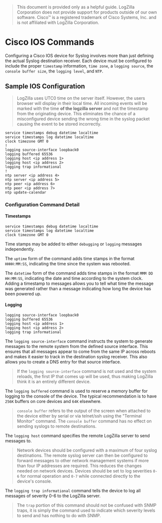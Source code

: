 <!-- @@@title:Cisco IOS Configuration@@@ -->

>This document is provided only as a helpful guide. LogZilla Corporation does not provide support for products outside of our own software. Cisco&trade; is a registered trademark of Cisco Systems, Inc. and is not affiliated with LogZilla Corporation.

# Cisco IOS Commands
Configuring a Cisco IOS device for Syslog involves more than just defining the actual Syslog destination receiver. Each device must be configured to include the proper `timestamp` information, `time zone`, a `logging source`, the `console buffer size`, the `logging level`, and `NTP`.

## Sample IOS Configuration

>LogZilla uses UTC0 time on the server itself. However, the users browser will display in their local time. All incoming events will be marked with the time **of the logzilla server** and not the timestamp from the originating device. This eliminates the chance of a misconfigured device sending the wrong time in the syslog packet causing the event to be stored incorrectly.

    service timestamps debug datetime localtime
    service timestamps log datetime localtime
    clock timezone GMT 0
    !
    logging source-interface loopback0
    logging buffered 65536
    logging host <ip address 1>
    logging host <ip address 2>
    logging trap informational
    !
    ntp server <ip address 4>
    ntp server <ip address 5>
    ntp peer <ip address 6>
    ntp peer <ip address 7>
    ntp update-calendar

### Configuration Command Detail

#### Timestamps

    service timestamps debug datetime localtime
    service timestamps log datetime localtime
    clock timezone GMT 0

Time stamps may be added to either `debugging` or `logging` messages independently. 

The `uptime` form of the command adds time stamps in the format `HHHH:MM:SS`, indicating the time since the system was rebooted. 

The `datetime` form of the command adds time stamps in the format `MMM DD HH:MM:SS`, indicating the date and time according to the system clock.
Adding a timestamp to messages allows you to tell what time the message was generated rather than a message indicating how long the device has been powered up.


#### Logging

    logging source-interface loopback0
    logging buffered 65536
    logging host <ip address 1>
    logging host <ip address 2>
    logging trap informational

The `logging source-interface` command instructs the system to generate messages to the remote system from the defined source interface. This ensures that all messages appear to come from the same IP across reboots and makes it easier to track in the destination syslog receiver. This also allows you to create a DNS entry for that source interface. 
> If the `logging source-interface` command is not used and the system reloads, the first IP that comes up will be used, thus making LogZilla think it is an entirely different device.

The `logging buffered` command is used to reserve a memory buffer for logging to the console of the device.  The typical recommendation is to have `256K` buffers on core devices and `64K` elsewhere.
> `console buffer` refers to the output of the screen when attached to the device either by serial or via telnet/ssh using the "Terminal Monitor" command. The `console buffer` command has no effect on sending syslogs to remote destinations.

The `logging host` command specifies the remote LogZilla server to send messages to.
>Network devices should be configured with a maximum of four syslog destinations. The remote syslog server can then be configured to forward messages to other network management systems if more than four IP addresses are required. This reduces the changes needed on network devices.
>Devices should be set to log severities `0-6` for normal operation and `0-7` while connected directly to the device's console. 

The `logging trap informational` command tells the device to log all messages of severity 0-6 to the LogZilla server. 
> The `trap` portion of this command should not be confused with SNMP traps, it is simply the command used to indicate which severity levels to send and has nothing to do with SNMP.


